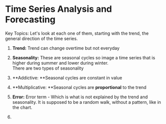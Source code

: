 # Time Series Analysis and Forecasting

Key Topics: Let's look at each one of them, starting with the trend, the general direction of the time series. 
1. **Trend:** Trend can change overtime but not everyday

2. **Seasonality:** These are seasonal cycles so image a time series that is higher during summer and lower during winter.  
There are two types of seasonality
1. **Addictive: **Seasonal cycles are constant in value
2. **Multiplicative: **Seasonal cycles are **proportional** to the trend

3. **Error:** Error term - Which is what is not explained by the trend and seasonality. It is supposed to be a random walk, without a pattern, like in the chart.

4. 
